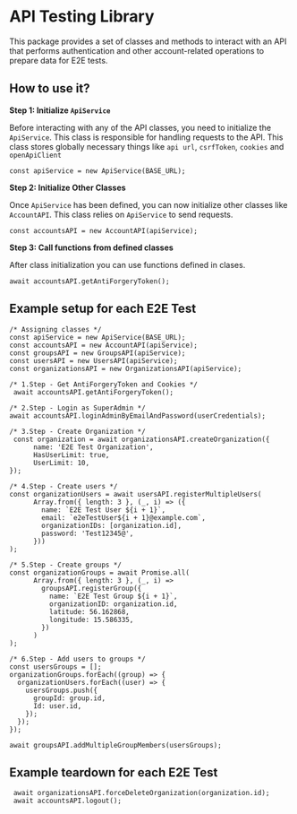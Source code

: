 # API Testing Library

This package provides a set of classes and methods to interact with an API that performs authentication and other account-related operations to prepare data for E2E tests.

## How to use it?

**Step 1: Initialize `ApiService`**

Before interacting with any of the API classes, you need to initialize the `ApiService`. This class is responsible for handling requests to the API. This class stores globally necessary things like `api url`, `csrfToken`, `cookies` and `openApiClient`

```shell
const apiService = new ApiService(BASE_URL);
```

**Step 2: Initialize Other Classes**

Once `ApiService` has been defined, you can now initialize other classes like `AccountAPI`. This class relies on `ApiService` to send requests.

```shell
const accountsAPI = new AccountAPI(apiService);
```

**Step 3: Call functions from defined classes**

After class initialization you can use functions defined in clases.

```shell
await accountsAPI.getAntiForgeryToken();
```

## Example setup for each E2E Test
```shell
/* Assigning classes */
const apiService = new ApiService(BASE_URL);
const accountsAPI = new AccountAPI(apiService);
const groupsAPI = new GroupsAPI(apiService);
const usersAPI = new UsersAPI(apiService);
const organizationsAPI = new OrganizationsAPI(apiService);

/* 1.Step - Get AntiForgeryToken and Cookies */
 await accountsAPI.getAntiForgeryToken();

/* 2.Step - Login as SuperAdmin */
await accountsAPI.loginAdminByEmailAndPassword(userCredentials);

/* 3.Step - Create Organization */
 const organization = await organizationsAPI.createOrganization({
      name: 'E2E Test Organization',
      HasUserLimit: true,
      UserLimit: 10,
});

/* 4.Step - Create users */
const organizationUsers = await usersAPI.registerMultipleUsers(
      Array.from({ length: 3 }, (_, i) => ({
        name: `E2E Test User ${i + 1}`,
        email: `e2eTestUser${i + 1}@example.com`,
        organizationIDs: [organization.id],
        password: 'Test12345@',
      }))
);

/* 5.Step - Create groups */
const organizationGroups = await Promise.all(
      Array.from({ length: 3 }, (_, i) =>
        groupsAPI.registerGroup({
          name: `E2E Test Group ${i + 1}`,
          organizationID: organization.id,
          latitude: 56.162868,
          longitude: 15.586335,
        })
      )
);

/* 6.Step - Add users to groups */
const usersGroups = [];
organizationGroups.forEach((group) => {
  organizationUsers.forEach((user) => {
    usersGroups.push({
      groupId: group.id,
      Id: user.id,
    });
  });
});

await groupsAPI.addMultipleGroupMembers(usersGroups);
```

## Example teardown for each E2E Test

```shell
 await organizationsAPI.forceDeleteOrganization(organization.id);
 await accountsAPI.logout();
```

